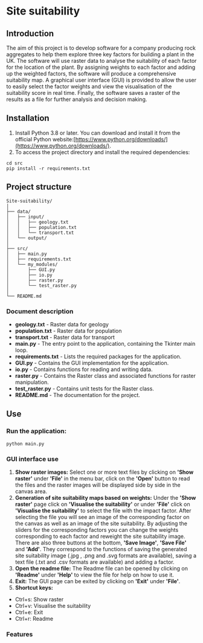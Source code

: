 # Site suitability
## Introduction
The aim of this project is to develop software for a company producing rock aggregates to help them explore three key factors for building a plant in the UK. The software will use raster data to analyse the suitability of each factor for the location of the plant. By assigning weights to each factor and adding up the weighted factors, the software will produce a comprehensive suitability map. A graphical user interface (GUI) is provided to allow the user to easily select the factor weights and view the visualisation of the suitability score in real time. Finally, the software saves a raster of the results as a file for further analysis and decision making.
## Installation
1. Install Python 3.8 or later. You can download and install it from the official Python website:[https://www.python.org/downloads/](https://www.python.org/downloads/).
2. To access the project directory and install the required dependencies:
```
cd src
pip install -r requirements.txt
```
## Project structure
```
Site-suitability/
│
├── data/
│   ├── input/
│   │   ├── geology.txt
│   │   ├── population.txt
│   │   └── transport.txt
│   └── output/
│
├── src/
│   ├── main.py 
│   ├── requirements.txt
│   └── my_modules/
│       ├── GUI.py
│       ├── io.py
│       ├── raster.py
│       └── test_raster.py
│
└── README.md
```
### Document description
- **geology.txt** - Raster data for geology
- **population.txt** - Raster data for population
- **transport.txt** - Raster data for transport
- **main.py** - The entry point to the application, containing the Tkinter main loop.
- **requirements.txt** - Lists the required packages for the application.
- **GUI.py** - Contains the GUI implementation for the application.
- **io.py** - Contains functions for reading and writing data.
- **raster.py** - Contains the Raster class and associated functions for raster manipulation.
- **test_raster.py** - Contains unit tests for the Raster class.
- **README.md** - The documentation for the project.

## Use
### Run the application:
```
python main.py
```
### GUI interface use
1. **Show raster images:** Select one or more text files by clicking on **'Show raster'** under **'File'** in the menu bar, click on the **'Open'** button to read the files and the raster images will be displayed side by side in the canvas area.
2. **Generation of site suitability maps based on weights:** Under the **'Show raster'** page click on **'Visualise the suitability'** or under **'File'** click on **'Visualise the suitability'** to select the file with the impact factor. After selecting the file you will see an image of the corresponding factor on the canvas as well as an image of the site suitability. By adjusting the sliders for the corresponding factors you can change the weights corresponding to each factor and reweight the site suitability image. There are also three buttons at the bottom, **'Save Image'**, **'Save File'** and **'Add'**. They correspond to the functions of saving the generated site suitability image (.jpg , .png and .svg formats are available), saving a text file (.txt and .csv formats are available) and adding a factor.
3. **Open the readme file:** The Readme file can be opened by clicking on **'Readme'** under **'Help'** to view the file for help on how to use it.
4. **Exit:** The GUI page can be exited by clicking on **'Exit'** under **'File'**.
5. **Shortcut keys:**
- Ctrl+s: Show raster
- Ctrl+v: Visualise the suitability
- Ctrl+e: Exit
- Ctrl+r: Readme
### Features



